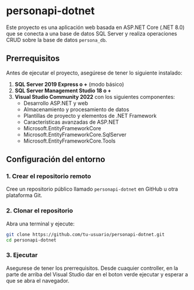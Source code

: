 # personapi-dotnet

Este proyecto es una aplicación web basada en ASP.NET Core (.NET 8.0) que se conecta a una base de datos SQL Server y realiza operaciones CRUD sobre la base de datos `persona_db`.

## Prerrequisitos

Antes de ejecutar el proyecto, asegúrese de tener lo siguiente instalado:

1. **SQL Server 2019 Express o +** (modo básico)
2. **SQL Server Management Studio 18 o +**
3. **Visual Studio Community 2022** con los siguientes componentes:
   - Desarrollo ASP.NET y web
   - Almacenamiento y procesamiento de datos
   - Plantillas de proyecto y elementos de .NET Framework
   - Características avanzadas de ASP.NET
   - Microsoft.EntityFrameworkCore
   - Microsoft.EntityFrameworkCore.SqlServer
   - Microsoft.EntityFrameworkCore.Tools

## Configuración del entorno

### 1. Crear el repositorio remoto

Cree un repositorio público llamado `personapi-dotnet` en GitHub u otra plataforma Git.

### 2. Clonar el repositorio

Abra una terminal y ejecute:

```bash
git clone https://github.com/tu-usuario/personapi-dotnet.git
cd personapi-dotnet
```

### 3. Ejecutar
Asegurese de tener los prerrequisitos. Desde cuaquier controller, en la parte de arriba del Visual Studio dar en el boton verde ejecutar y esperar a que se abra el navegador.

